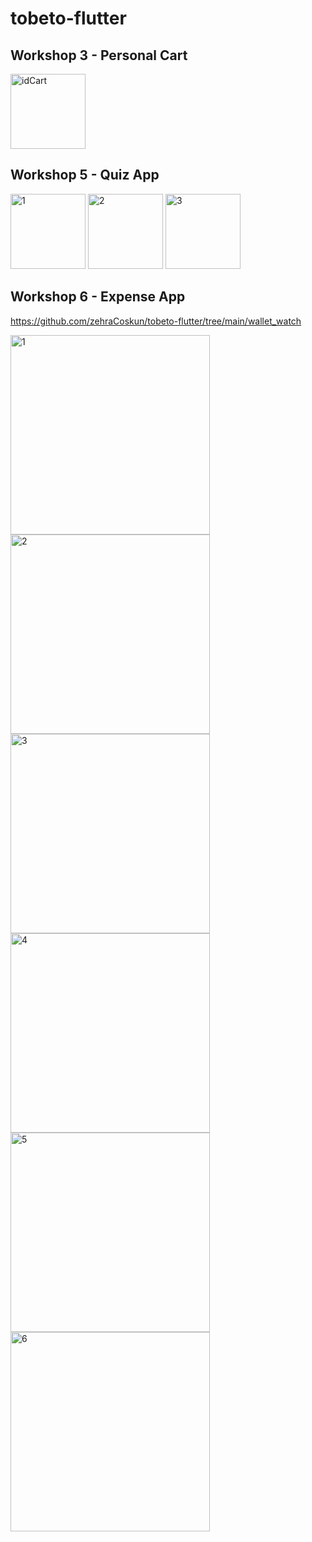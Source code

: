 # tobeto-flutter
## Workshop 3 - Personal Cart
<img width="120" alt="idCart" src="https://github.com/zehraCoskun/tobeto-flutter/assets/110024096/bcfb9713-a89b-47ec-a631-7d0cc3371ce0">


## Workshop 5 - Quiz App
<img width="120" alt="1" src="https://github.com/zehraCoskun/tobeto-flutter/assets/110024096/1d1cc55d-f5ae-4a47-934d-b97406da10bf">
<img width="120" alt="2" src="https://github.com/zehraCoskun/tobeto-flutter/assets/110024096/eaa9093f-1c12-4c81-96ef-845c10063673">
<img width="120" alt="3" src="https://github.com/zehraCoskun/tobeto-flutter/assets/110024096/f864d35e-170e-4c6f-bfde-8010abb24d59">

## Workshop 6 - Expense App
https://github.com/zehraCoskun/tobeto-flutter/tree/main/wallet_watch

<img width="319" alt="1" src="https://github.com/zehraCoskun/tobeto-flutter/assets/110024096/c3bc6fca-1292-43e5-8be5-7ea4630dd39f">
<img width="319" alt="2" src="https://github.com/zehraCoskun/tobeto-flutter/assets/110024096/c7a6c3d2-6ea0-43ae-bd15-907f395b9e22">
<img width="319" alt="3" src="https://github.com/zehraCoskun/tobeto-flutter/assets/110024096/93c30809-64f2-46d4-a2fa-fed02788f4a5">
<img width="319" alt="4" src="https://github.com/zehraCoskun/tobeto-flutter/assets/110024096/99a183b5-3f54-45d6-971f-71439b397601">
<img width="319" alt="5" src="https://github.com/zehraCoskun/tobeto-flutter/assets/110024096/a3ffc054-035e-4b1f-aafd-42454514c7de">
<img width="319" alt="6" src="https://github.com/zehraCoskun/tobeto-flutter/assets/110024096/f5bfd7cf-aa7e-4f0b-bd98-a375a3208e05">





